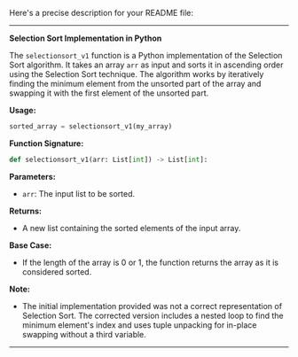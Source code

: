 Here's a precise description for your README file:

---

**Selection Sort Implementation in Python**

The `selectionsort_v1` function is a Python implementation of the Selection Sort algorithm. It takes an array `arr` as input and sorts it in ascending order using the Selection Sort technique. The algorithm works by iteratively finding the minimum element from the unsorted part of the array and swapping it with the first element of the unsorted part.

**Usage:**

```python
sorted_array = selectionsort_v1(my_array)
```

**Function Signature:**

```python
def selectionsort_v1(arr: List[int]) -> List[int]:
```

**Parameters:**
- `arr`: The input list to be sorted.

**Returns:**
- A new list containing the sorted elements of the input array.

**Base Case:**
- If the length of the array is 0 or 1, the function returns the array as it is considered sorted.

**Note:**
- The initial implementation provided was not a correct representation of Selection Sort. The corrected version includes a nested loop to find the minimum element's index and uses tuple unpacking for in-place swapping without a third variable.

---
